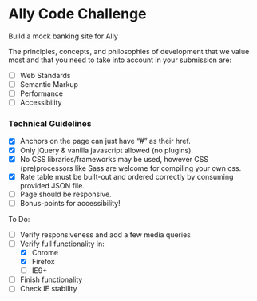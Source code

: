 # Ally Code Challenge
Build a mock banking site for Ally

The principles, concepts, and philosophies of development that we value most and that you need to take into account in your submission are:
- [ ] Web Standards
- [ ] Semantic Markup
- [ ] Performance
- [ ] Accessibility

### Technical Guidelines

- [x] Anchors on the page can just have “#” as their href.
- [x] Only jQuery & vanilla javascript allowed (no plugins).
- [x] No CSS libraries/frameworks may be used, however CSS (pre)processors like Sass are welcome for compiling your own css.
- [x] Rate table must be built-out and ordered correctly by consuming provided JSON file.
- [ ] Page should be responsive.
- [ ] Bonus-points for accessibility!

To Do:
- [ ] Verify responsiveness and add a few media queries
- [ ] Verify full functionality in:
    - [x] Chrome
    - [x] Firefox
    - [ ] IE9+
- [ ] Finish functionality
- [ ] Check IE stability
